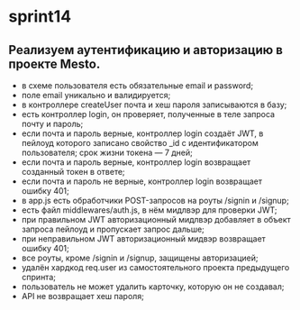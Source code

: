 # sprint14
## Реализуем аутентификацию и авторизацию в проекте Mesto.

* в схеме пользователя есть обязательные email и password;
* поле email уникально и валидируется;
* в контроллере createUser почта и хеш пароля записываются в базу;
* есть контроллер login, он проверяет, полученные в теле запроса почту и пароль;
* если почта и пароль верные, контроллер login создаёт JWT, в пейлоуд которого записано свойство _id с идентификатором пользователя; срок жизни токена — 7 дней;
* если почта и пароль верные, контроллер login возвращает созданный токен в ответе;
* если почта и пароль не верные, контроллер login возвращает ошибку 401;
* в app.js есть обработчики POST-запросов на роуты /signin и /signup;
* есть файл middlewares/auth.js, в нём мидлвэр для проверки JWT;
* при правильном JWT авторизационный мидлвэр добавляет в объект запроса пейлоуд и пропускает запрос дальше;
* при неправильном JWT авторизационный мидвэр возвращает ошибку 401;
* все роуты, кроме /signin и /signup, защищены авторизацией;
* удалён хардкод req.user из самостоятельного проекта предыдущего спринта;
* пользователь не может удалить карточку, которую он не создавал;
* API не возвращает хеш пароля;
